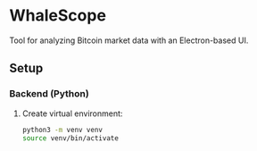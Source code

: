 # WhaleScope

Tool for analyzing Bitcoin market data with an Electron-based UI.

## Setup

### Backend (Python)
1. Create virtual environment:
   ```bash
   python3 -m venv venv
   source venv/bin/activate
